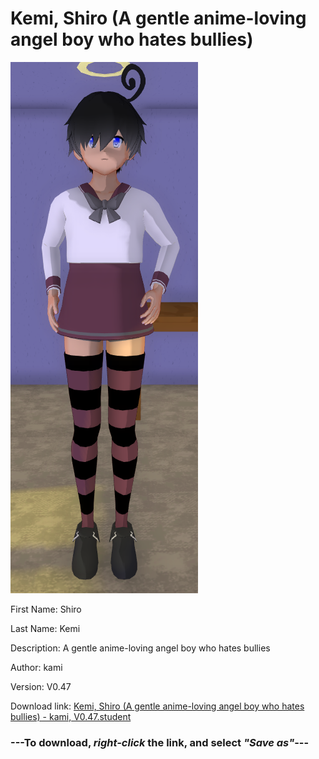 # Kemi, Shiro (A gentle anime-loving angel boy who hates bullies)

<img src = "https://raw.githubusercontent.com/Arbiter1223/Daigaku-Gurashi-Custom-Students/master/Students/Files/Kemi%2C%20Shiro%20(A%20gentle%20anime-loving%20angel%20boy%20who%20hates%20bullies).png">

First Name: Shiro

Last Name: Kemi

Description: A gentle anime-loving angel boy who hates bullies

Author: kami

Version: V0.47

Download link: <a href="https://raw.githubusercontent.com/Arbiter1223/Daigaku-Gurashi-Custom-Students/master/Students/Files/Kemi%2C%20Shiro%20(A%20gentle%20anime-loving%20angel%20boy%20who%20hates%20bullies)%20-%20kami%2C%20V0.47.student">Kemi, Shiro (A gentle anime-loving angel boy who hates bullies) - kami, V0.47.student</a>

### ---**To download, _right-click_ the link, and select _"Save as"_**---
